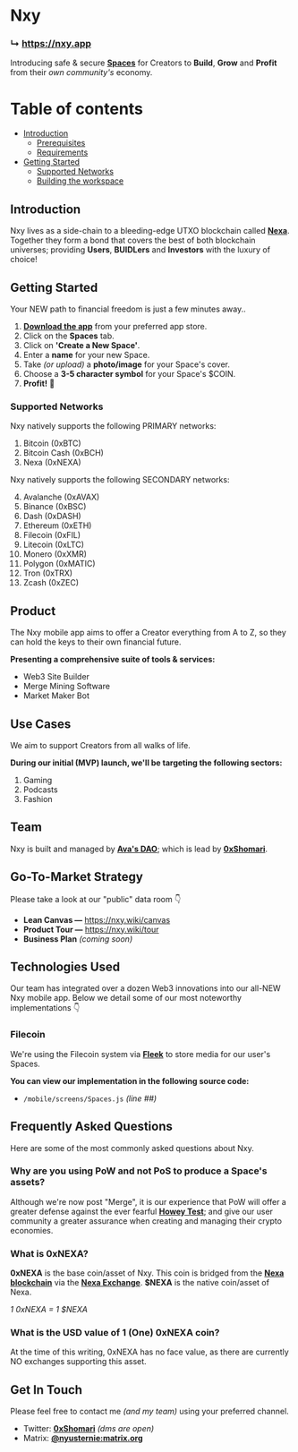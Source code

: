 # Nxy

### ↳ https://nxy.app

Introducing safe & secure [__Spaces__](http://nxy.wiki/creators/spaces.html) for Creators to __Build__, __Grow__ and __Profit__ from their _own community's_ economy.

# Table of contents

- [Introduction](#introduction)
  - [Prerequisites](#prerequisites)
  - [Requirements](#requirements)
- [Getting Started](#getting-started)
  - [Supported Networks](#supported-networks)
  - [Building the workspace](#building-the-workspace)


## Introduction

Nxy lives as a side-chain to a bleeding-edge UTXO blockchain called [__Nexa__](https://www.nexa.org/). Together they form a bond that covers the best of both blockchain universes; providing __Users__, __BUIDLers__ and __Investors__ with the luxury of choice!


## Getting Started

Your NEW path to financial freedom is just a few minutes away..

1. [__Download the app__](https://nxy.app) from your preferred app store.
2. Click on the __Spaces__ tab.
3. Click on __'Create a New Space'__.
4. Enter a __name__ for your new Space.
5. Take _(or upload)_ a __photo/image__ for your Space's cover.
6. Choose a __3-5 character symbol__ for your Space's $COIN.
7. __Profit!__ 🤑

### Supported Networks

Nxy natively supports the following PRIMARY networks:

01. Bitcoin (0xBTC)
02. Bitcoin Cash (0xBCH)
03. Nexa (0xNEXA)

Nxy natively supports the following SECONDARY networks:

04. Avalanche (0xAVAX)
05. Binance (0xBSC)
06. Dash (0xDASH)
07. Ethereum (0xETH)
08. Filecoin (0xFIL)
09. Litecoin (0xLTC)
10. Monero (0xXMR)
11. Polygon (0xMATIC)
12. Tron (0xTRX)
13. Zcash (0xZEC)


## Product

The Nxy mobile app aims to offer a Creator everything from A to Z, so they can hold the keys to their own financial future.

__Presenting a comprehensive suite of tools & services:__

- Web3 Site Builder
- Merge Mining Software
- Market Maker Bot


## Use Cases

We aim to support Creators from all walks of life.

__During our initial (MVP) launch, we'll be targeting the following sectors:__

1. Gaming
2. Podcasts
3. Fashion


## Team

Nxy is built and managed by [__Ava's DAO__](https://avasdao.org); which is lead by [__0xShomari__](https://twitter.com/0xShomari).

## Go-To-Market Strategy

Please take a look at our "public" data room 👇

- __Lean Canvas —__ https://nxy.wiki/canvas
- __Product Tour —__ https://nxy.wiki/tour
- __Business Plan__ _(coming soon)_


## Technologies Used

Our team has integrated over a dozen Web3 innovations into our all-NEW Nxy mobile app. Below we detail some of our most noteworthy implementations 👇

### Filecoin

We're using the Filecoin system via [__Fleek__](https://fleek.co/) to store media for our user's Spaces.

__You can view our implementation in the following source code:__

- `/mobile/screens/Spaces.js` _(line ##)_

## Frequently Asked Questions

Here are some of the most commonly asked questions about Nxy.

### Why are you using PoW and not PoS to produce a Space's assets?

Although we're now post "Merge", it is our experience that PoW will offer a greater defense against the ever fearful [__Howey Test__](https://www.investopedia.com/terms/h/howey-test.asp); and give our user community a greater assurance when creating and managing their crypto economies.

### What is 0xNEXA?

__0xNEXA__ is the base coin/asset of Nxy. This coin is bridged from the [__Nexa blockchain__](https://www.nexa.org/) via the [__Nexa Exchange__](https://nexa.exchange). __$NEXA__ is the native coin/asset of Nexa.

_1 0xNEXA = 1 $NEXA_

### What is the USD value of 1 (One) 0xNEXA coin?

At the time of this writing, 0xNEXA has no face value, as there are currently NO exchanges supporting this asset.


## Get In Touch

Please feel free to contact me _(and my team)_ using your preferred channel.

- Twitter: [__0xShomari__](https://twitter.com/0xShomari) _(dms are open)_
- Matrix: [__@nyusternie:matrix.org__](https://matrix.to/#/@nyusternie:matrix.org)
